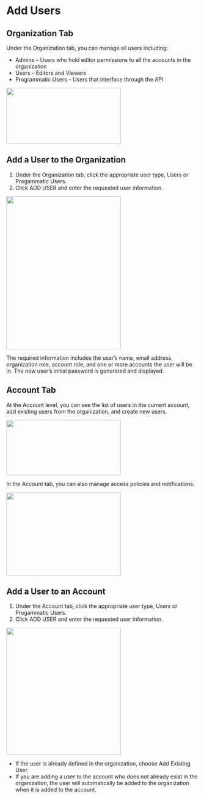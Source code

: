 # Add Users

## Organization Tab

Under the Organization tab, you can manage all users including:

- Admins – Users who hold editor permissions to all the accounts in the organization
- Users – Editors and Viewers
- Programmatic Users – Users that interface through the API

<img src="/administration/_media/add-users-01.png" width="300" height="146" />

## Add a User to the Organization

1. Under the Organization tab, click the appropriate user type, Users or Progammatic Users.
2. Click ADD USER and enter the requested user information.

<img src="/administration/_media/add-users-02.png" width="300" height="399" />

The required information includes the user’s name, email address, organization role, account role, and one or more accounts the user will be in. The new user’s initial password is generated and displayed.

## Account Tab

At the Account level, you can see the list of users in the current account, add existing users from the organization, and create new users.

<img src="/administration/_media/add-users-03.png" width="300" height="144" />

In the Account tab, you can also manage access policies and notifications.

<img src="/administration/_media/add-users-04.png" width="300" height="217" />

## Add a User to an Account

1. Under the Account tab, click the appropriate user type, Users or Progammatic Users.
2. Click ADD USER and enter the requested user information.

<img src="/administration/_media/add-users-05.png" width="300" height="332" />

- If the user is already defined in the organization, choose Add Existing User.
- If you are adding a user to the account who does not already exist in the organization, the user will automatically be added to the organization when it is added to the account.
